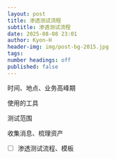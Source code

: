```yaml
---
layout: post
title: 渗透测试流程
subtitle: 渗透测试流程
date: 2025-08-08 23:01
author: Kyon-H
header-img: img/post-bg-2015.jpg
tags: 
number headings: off
published: false
---
```


时间、地点、业务高峰期

使用的工具

测试范围



收集消息、梳理资产

- [ ] 渗透测试流程、模板